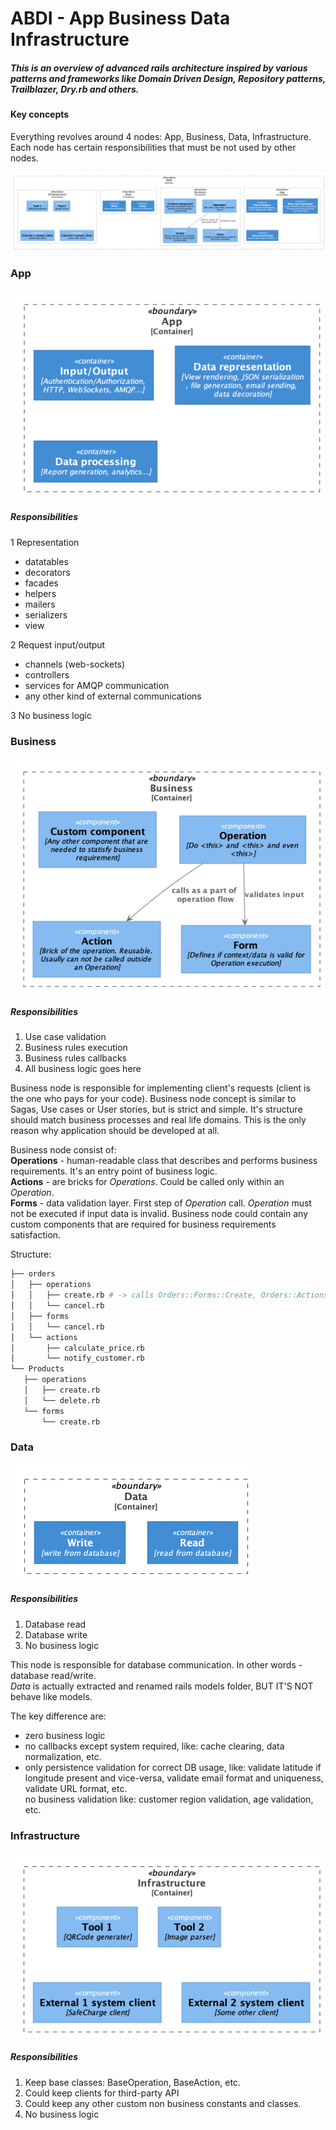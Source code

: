 # ABDI - App Business Data Infrastructure

##### This is an overview of advanced rails architecture inspired by various patterns and frameworks like Domain Driven Design, Repository patterns, Trailblazer, Dry.rb and others.

#### Key concepts

Everything revolves around 4 nodes: App, Business, Data, Infrastructure. Each node has certain responsibilities that must be not used by other nodes.

![architecture_png]

### App

![app_png]

##### Responsibilities

1 Representation
  - datatables
  - decorators
  - facades
  - helpers
  - mailers
  - serializers
  - view

2 Request input/output
  - channels (web-sockets)
  - controllers
  - services for AMQP communication
  - any other kind of external communications

3 No business logic  

### Business

![business_png]

##### Responsibilities

1. Use case validation  
1. Business rules execution  
1. Business rules callbacks
1. All business logic goes here

Business node is responsible for implementing client's requests (client is the one who pays for your code).
Business node concept is similar to Sagas, Use cases or  User stories, but is strict and simple.
It's structure should match business processes and real life domains. This is the only reason why application should be developed at all.  

Business node consist of:  
**Operations** - human-readable class that describes and performs business requirements. It's an entry point of business logic.  
**Actions** - are bricks for *Operations*. Could be called only within an *Operation*.  
**Forms** - data validation layer. First step of *Operation* call. *Operation* must not be executed if input data is invalid.
Business node could contain any custom components that are required for business requirements satisfaction.

Structure:
```sh             
├── orders
│   ├── operations
│   │   ├── create.rb # -> calls Orders::Forms::Create, Orders::Actions::CalculatePrice, Orders::Actions::NotifyCustomer
│   │   └── cancel.rb
│   ├── forms
│   │   └── cancel.rb
│   └── actions
│       ├── calculate_price.rb
│       └── notify_customer.rb
└── Products
   ├── operations
   │   ├── create.rb
   │   └── delete.rb
   └── forms
       └── create.rb     
```

### Data

![data_png]

##### Responsibilities

1. Database read  
1. Database write
1. No business logic

This node is responsible for database communication. In other words - database read/write.  
*Data* is actually extracted and renamed rails models folder, BUT IT'S NOT behave like models.  

The key difference are:   
* zero business logic
* no callbacks except system required, like: cache clearing, data normalization, etc. 
* only persistence validation for correct DB usage, like: validate latitude if longitude present and vice-versa, validate email format and uniqueness, validate URL format, etc.  
no business validation like: customer region validation, age validation, etc. 

### Infrastructure

![infrastructure_png]

##### Responsibilities

1. Keep base classes: BaseOperation, BaseAction, etc.
1. Could keep clients for third-party API
1. Could keep any other custom non business constants and classes.
1. No business logic

[architecture_png]: ABDI.png
[app_png]: app.png
[business_png]: business.png
[data_png]: data.png
[infrastructure_png]: insfrastructure.png